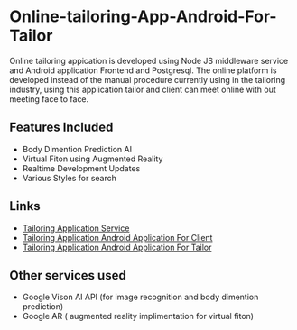 # Online-tailoring-App-Android-For-Tailor

Online tailoring appication is developed using Node JS middleware service and Android application Frontend and Postgresql. The online platform is
developed instead of the manual procedure currently using in the tailoring industry, using this application tailor and client can meet online with
out meeting face to face.


## Features Included

* Body Dimention Prediction AI
* Virtual Fiton using Augmented Reality
* Realtime Development Updates
* Various Styles for search

## Links
* [Tailoring Application Service](https://github.com/poshitharavi/Online-Tailor-App-Service)
* [Tailoring Application Android Application For Client](https://github.com/poshitharavi/Online-tailoring-App-Android-For-Client.git)
* [Tailoring Application Android Application For Tailor](https://github.com/poshitharavi/Online-tailoring-App-Android-For-Tailor.git)

## Other services used

* Google Vison AI API (for image recognition and body dimention prediction)
* Google AR ( augmented reality implimentation for virtual fiton)